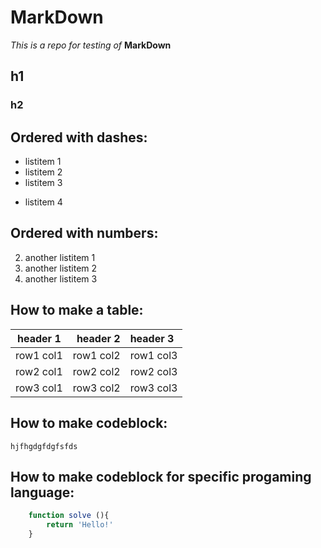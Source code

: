 # MarkDown
*This is a repo for testing of* **MarkDown**

## h1
### h2


## Ordered with dashes:
* listitem 1
* listitem 2
* listitem 3
- listitem 4

## Ordered with numbers:
2. another listitem 1
2. another listitem 2
2. another listitem 3

## How to make a table:

|header 1|header 2|header 3|
|:---:|---:|:---|
|row1 col1|row1 col2|row1 col3|
|row2 col1|row2 col2|row2 col3|
|row3 col1|row3 col2|row3 col3|

## How to make codeblock:

```
hjfhgdgfdgfsfds
```

## How to make codeblock for specific progaming language:

``` javascript
	function solve (){
		return 'Hello!'
	}
```